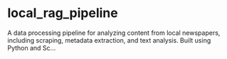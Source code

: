 # local_rag_pipeline
A data processing pipeline for analyzing content from local newspapers, including scraping, metadata extraction, and text analysis. Built using Python and Sc...
